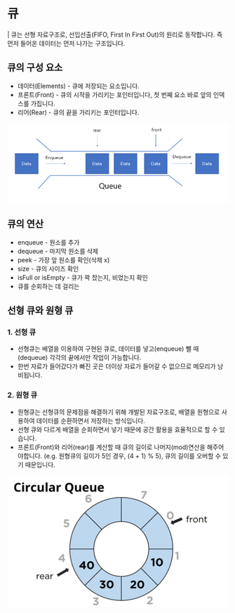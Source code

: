 # 큐
| 큐는 선형 자료구조로, 선입선출(FIFO, First In First Out)의 원리로 동작합니다. 즉 먼저 들어온 데이터는 먼저 나가는 구조입니다.

## 큐의 구성 요소
- 데이터(Elements) - 큐에 저장되는 요소입니다.
- 프론트(Front) - 큐의 시작을 가리키는 포인터입니다, 첫 번째 요소 바로 앞의 인덱스를 가집니다.
- 리어(Rear) - 큐의 끝을 가리키는 포인터입니다.

![alt text](images/1-Queue1.png)

## 큐의 연산
- enqueue - 원소를 추가
- dequeue - 마지막 원소를 삭제
- peek - 가장 앞 원소를 확인(삭제 x)
- size - 큐의 사이즈 확인
- isFull or isEmpty - 큐가 꽉 찼는지, 비었는지 확인
- 큐를 순회하는 데 걸리는  

## 선형 큐와 원형 큐
### 1. 선형 큐
- 선형큐는 배열을 이용하여 구현된 큐로, 데이터를 넣고(enqueue) 뺄 때(dequeue) 각각의 끝에서만 작업이 가능합니다.
- 한번 자료가 들어갔다가 빠진 곳은 더이상 자료가 들어갈 수 없으므로 메모리가 낭비됩니다.
### 2. 원형 큐
- 원형큐는 선형큐의 문제점을 해결하기 위해 개발된 자료구조로, 배열을 원형으로 사용하여 데이터를 순환하면서 저장하는 방식입니다.
- 선형 큐와 다르게 배열을 순회하면서 넣기 때문에 공간 활용을 효율적으로 할 수 있습니다.
- 프론트(Front)와 리어(rear)를 계산할 때 큐의 길이로 나머지(mod)연산을 해주어야합니다. (e.g. 원형큐의 길이가 5인 경우, (4 + 1) % 5), 큐의 길이를 오버할 수 있기 때문입니다.

![alt text](images/1-Queue2.png)